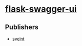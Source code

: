 # [flask-swagger-ui](https://pypi.org/project/flask-swagger-ui)



## Publishers
- [sveint](https://pypi.org/user/sveint)

